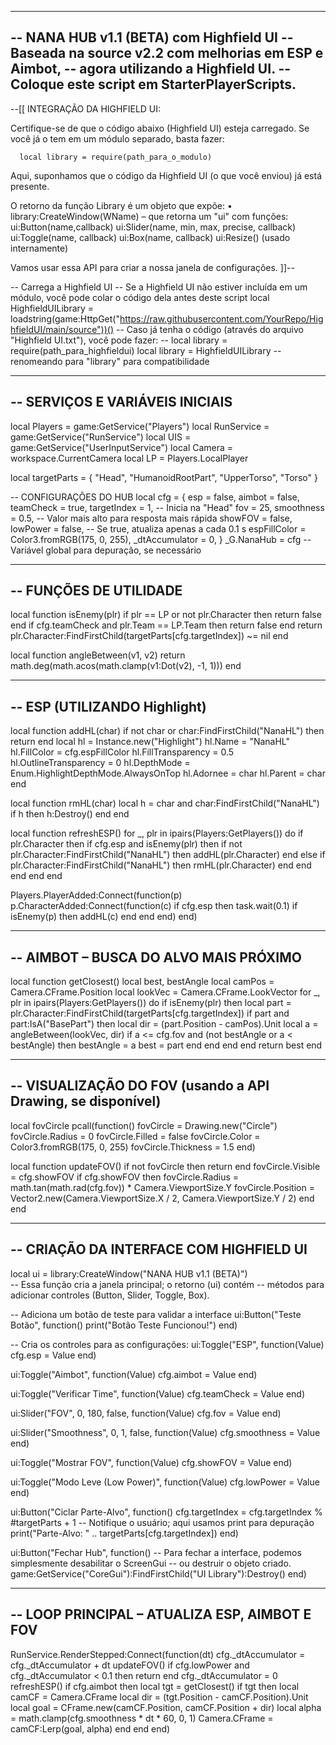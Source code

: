 ---------------------------------------------------------------------
-- NANA HUB v1.1 (BETA) com Highfield UI
-- Baseada na source v2.2 com melhorias em ESP e Aimbot,
-- agora utilizando a Highfield UI.
-- Coloque este script em StarterPlayerScripts.
---------------------------------------------------------------------

--[[
  INTEGRAÇÃO DA HIGHFIELD UI:
  
  Certifique-se de que o código abaixo (Highfield UI) esteja carregado.
  Se você já o tem em um módulo separado, basta fazer:
  
      local library = require(path_para_o_modulo)
  
  Aqui, suponhamos que o código da Highfield UI (o que você enviou) já está presente.
  
  O retorno da função Library é um objeto que expõe:
    • library:CreateWindow(WName) – que retorna um "ui" com funções:
         ui:Button(name,callback)
         ui:Slider(name, min, max, precise, callback)
         ui:Toggle(name, callback)
         ui:Box(name, callback)
         ui:Resize()  (usado internamente)
  
  Vamos usar essa API para criar a nossa janela de configurações.
]]--

-- Carrega a Highfield UI
-- Se a Highfield UI não estiver incluída em um módulo, você pode colar o código dela antes deste script
local HighfieldUILibrary = loadstring(game:HttpGet("https://raw.githubusercontent.com/YourRepo/HighfieldUI/main/source"))() 
-- Caso já tenha o código (através do arquivo "Highfield UI.txt"), você pode fazer:
-- local library = require(path_para_highfieldui) 
local library = HighfieldUILibrary  -- renomeando para "library" para compatibilidade

---------------------------------------------------------------------
-- SERVIÇOS E VARIÁVEIS INICIAIS
---------------------------------------------------------------------
local Players    = game:GetService("Players")
local RunService = game:GetService("RunService")
local UIS        = game:GetService("UserInputService")
local Camera     = workspace.CurrentCamera
local LP         = Players.LocalPlayer

local targetParts = { "Head", "HumanoidRootPart", "UpperTorso", "Torso" }

-- CONFIGURAÇÕES DO HUB
local cfg = {
	esp             = false,
	aimbot          = false,
	teamCheck       = true,
	targetIndex     = 1,       -- Inicia na "Head"
	fov             = 25,
	smoothness      = 0.5,     -- Valor mais alto para resposta mais rápida
	showFOV         = false,
	lowPower        = false,   -- Se true, atualiza apenas a cada 0.1 s
	espFillColor    = Color3.fromRGB(175, 0, 255),
	_dtAccumulator  = 0,
}
_G.NanaHub = cfg  -- Variável global para depuração, se necessário

---------------------------------------------------------------------
-- FUNÇÕES DE UTILIDADE
---------------------------------------------------------------------
local function isEnemy(plr)
	if plr == LP or not plr.Character then return false end
	if cfg.teamCheck and plr.Team == LP.Team then return false end
	return plr.Character:FindFirstChild(targetParts[cfg.targetIndex]) ~= nil
end

local function angleBetween(v1, v2)
	return math.deg(math.acos(math.clamp(v1:Dot(v2), -1, 1)))
end

---------------------------------------------------------------------
-- ESP (UTILIZANDO Highlight)
---------------------------------------------------------------------
local function addHL(char)
	if not char or char:FindFirstChild("NanaHL") then return end
	local hl = Instance.new("Highlight")
	hl.Name = "NanaHL"
	hl.FillColor = cfg.espFillColor
	hl.FillTransparency = 0.5
	hl.OutlineTransparency = 0
	hl.DepthMode = Enum.HighlightDepthMode.AlwaysOnTop
	hl.Adornee = char
	hl.Parent = char
end

local function rmHL(char)
	local h = char and char:FindFirstChild("NanaHL")
	if h then h:Destroy() end
end

local function refreshESP()
	for _, plr in ipairs(Players:GetPlayers()) do
		if plr.Character then
			if cfg.esp and isEnemy(plr) then
				if not plr.Character:FindFirstChild("NanaHL") then
					addHL(plr.Character)
				end
			else
				if plr.Character:FindFirstChild("NanaHL") then
					rmHL(plr.Character)
				end
			end
		end
	end
end

Players.PlayerAdded:Connect(function(p)
	p.CharacterAdded:Connect(function(c)
		if cfg.esp then
			task.wait(0.1)
			if isEnemy(p) then
				addHL(c)
			end
		end
	end)
end)

---------------------------------------------------------------------
-- AIMBOT – BUSCA DO ALVO MAIS PRÓXIMO
---------------------------------------------------------------------
local function getClosest()
	local best, bestAngle
	local camPos  = Camera.CFrame.Position
	local lookVec = Camera.CFrame.LookVector
	for _, plr in ipairs(Players:GetPlayers()) do
		if isEnemy(plr) then
			local part = plr.Character:FindFirstChild(targetParts[cfg.targetIndex])
			if part and part:IsA("BasePart") then
				local dir = (part.Position - camPos).Unit
				local a = angleBetween(lookVec, dir)
				if a <= cfg.fov and (not bestAngle or a < bestAngle) then
					bestAngle = a
					best = part
				end
			end
		end
	end
	return best
end

---------------------------------------------------------------------
-- VISUALIZAÇÃO DO FOV (usando a API Drawing, se disponível)
---------------------------------------------------------------------
local fovCircle
pcall(function()
	fovCircle = Drawing.new("Circle")
	fovCircle.Radius = 0
	fovCircle.Filled = false
	fovCircle.Color = Color3.fromRGB(175, 0, 255)
	fovCircle.Thickness = 1.5
end)

local function updateFOV()
	if not fovCircle then return end
	fovCircle.Visible = cfg.showFOV
	if cfg.showFOV then
		fovCircle.Radius = math.tan(math.rad(cfg.fov)) * Camera.ViewportSize.Y
		fovCircle.Position = Vector2.new(Camera.ViewportSize.X / 2, Camera.ViewportSize.Y / 2)
	end
end

---------------------------------------------------------------------
-- CRIAÇÃO DA INTERFACE COM HIGHFIELD UI
---------------------------------------------------------------------
local ui = library:CreateWindow("NANA HUB v1.1 (BETA)")  
-- Essa função cria a janela principal; o retorno (ui) contém
-- métodos para adicionar controles (Button, Slider, Toggle, Box).

-- Adiciona um botão de teste para validar a interface
ui:Button("Teste Botão", function()
	print("Botão Teste Funcionou!")
end)

-- Cria os controles para as configurações:
ui:Toggle("ESP", function(Value)
	cfg.esp = Value
end)

ui:Toggle("Aimbot", function(Value)
	cfg.aimbot = Value
end)

ui:Toggle("Verificar Time", function(Value)
	cfg.teamCheck = Value
end)

ui:Slider("FOV", 0, 180, false, function(Value)
	cfg.fov = Value
end)

ui:Slider("Smoothness", 0, 1, false, function(Value)
	cfg.smoothness = Value
end)

ui:Toggle("Mostrar FOV", function(Value)
	cfg.showFOV = Value
end)

ui:Toggle("Modo Leve (Low Power)", function(Value)
	cfg.lowPower = Value
end)

ui:Button("Ciclar Parte-Alvo", function()
	cfg.targetIndex = cfg.targetIndex % #targetParts + 1
	-- Notifique o usuário; aqui usamos print para depuração
	print("Parte-Alvo: " .. targetParts[cfg.targetIndex])
end)

ui:Button("Fechar Hub", function()
	-- Para fechar a interface, podemos simplesmente desabilitar o ScreenGui
	-- ou destruir o objeto criado.
	game:GetService("CoreGui"):FindFirstChild("UI Library"):Destroy()
end)

---------------------------------------------------------------------
-- LOOP PRINCIPAL – ATUALIZA ESP, AIMBOT E FOV
---------------------------------------------------------------------
RunService.RenderStepped:Connect(function(dt)
	cfg._dtAccumulator = cfg._dtAccumulator + dt
	updateFOV()
	if cfg.lowPower and cfg._dtAccumulator < 0.1 then return end
	cfg._dtAccumulator = 0
	refreshESP()
	if cfg.aimbot then
		local tgt = getClosest()
		if tgt then
			local camCF = Camera.CFrame
			local dir = (tgt.Position - camCF.Position).Unit
			local goal = CFrame.new(camCF.Position, camCF.Position + dir)
			local alpha = math.clamp(cfg.smoothness * dt * 60, 0, 1)
			Camera.CFrame = camCF:Lerp(goal, alpha)
		end
	end
end)
